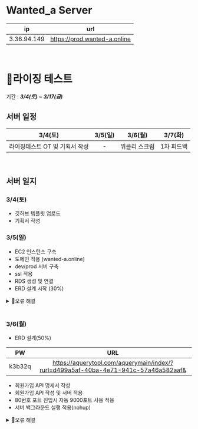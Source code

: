 # Wanted_a Server
| ip | url |
| :--: | :--:  |
|3.36.94.149 | <https://prod.wanted-a.online> |


<br>

# 🌄라이징 테스트
기간 : ***3/4(토) ~ 3/17(금)***
## 서버 일정
| 3/4(토) | 3/5(일) | 3/6(월) | 3/7(화) |
|:--:|:--:|:--:|:--:|
| 라이징테스트 OT 및 기획서 작성 | - | 위클리 스크럼 | 1차 피드백 |

<br>

## 서버 일지
### 3/4(토)
 - 깃허브 템플릿 업로드
 - 기획서 작성
 
### 3/5(일)
 - EC2 인스턴스 구축
 - 도메인 적용 (wanted-a.online)
 - dev/prod 서버 구축
 - ssl 적용
 - RDS 생성 및 연결
 - ERD 설계 시작 (30%)
 <details>
<summary> 🔎오류 해결</summary>
<div markdown="1">

> - DNS 네임 서버 적용 에러 : 홈페이지를 새로고침/ 다시 시작하여 알맞게 입력했는지 다시 한 번 확인하고 시간을 가지고 기다리자. 도메인이 적용되는데 최대 1시간은 필요할 수도 있음
> - EC2 ip로 외부 ip에서 요청시 실행 안 됨 : EC2의 인바운드 규칙을 모든 ip로 수정
> - 서브 도메인 폴더 생성 권한 제한 : permission denied : mysql에 등록된 root 외에 다른 유저가 폴더에 접근할 수 있도록 권한을 부여해 주어야 한다.
> - 서브 도메인 : 연결이 비공개로 설정되어 있지 않습니다 : nginx에 서버를 입력할 때 기존 server 안에 코드를 작성했다. 항상 각각의 서버는 서로를 포함하는 것이 아니라 구분하여 작성해야 함

</div>
</details>

<br>

### 3/6(월)
 - ERD 설계(50%)
 
|PW | URL|
|:--:|:--:|
| k3b32q | https://aquerytool.com/aquerymain/index/?rurl=d499a5af-40ba-4e71-941c-57a46a582aaf& |

 - 회원가입 API 명세서 작성
 - 회원가입 API 작성 및 서버 적용
 - 80번호 포트 진입시 자동 9000포트 사용 적용
 - 서버 백그라운드 실행 적용(nohup)
 
 <details>
<summary> 🔎오류 해결</summary>
<div markdown="1">

 > DDL 적용할 때 No database selected 에러 : `use <database명>;` 실행 후 테이블 생성하기 --- https://dalpeng2.tistory.com/84 
 > 비밀번호 정규 표현식 비정상작동 : match에 보내주는 문자열 변수를 잘 못 지정하고 있었다.
 > 인스턴스 내 .jar 파일 실행시 mysql 연결 오류 : 인스턴스 인바운드 규칙에 mysql 추가 & RDS 연결 설정을 통해 해결하였다!

</div>
</details>
